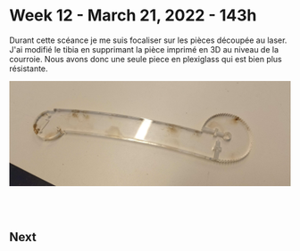 # Week 12 - March 21, 2022 - 143h

Durant cette scéance je me suis focaliser sur les pièces découpée au laser. J'ai modifié le tibia en supprimant la pièce imprimé en 3D au niveau de la courroie. Nous avons donc une seule piece en plexiglass qui est bien plus résistante.

![tibia](assets/session_17/tibia.png)


## 

<br>

## Next